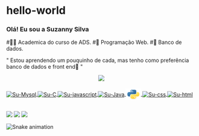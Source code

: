 # hello-world
### Olá! Eu sou a Suzanny Silva
#👩‍💻 Academica do curso de ADS.
#🔮 Programação Web.
#🎲 Banco de dados.

" Estou aprendendo um pouquinho de cada, mas tenho como preferência banco de dados e front end💟 "

<div align="center">
  <a href="https://github.com/suzannysilva">
  <img height="185em" src="https://github-readme-stats.vercel.app/api?username=suzannysilva&show_icons=true&theme=dracula&include_all_commits=true&count_private=true"/>
</div>
<div style="display: inline_block"><br>
  <img align="center" alt="Su-Mysql" height="30" width="40" src="https://cdn.jsdelivr.net/gh/devicons/devicon/icons/mysql/mysql-original-wordmark.svg">
  <img align="center" alt="Su-C" height="30" width="40" src="https://cdn.jsdelivr.net/gh/devicons/devicon/icons/c/c-original.svg">
  <img align="center" alt="Su-javascript" height="30" width="40" src="https://cdn.worldvectorlogo.com/logos/logo-javascript.svg">
  <img align="center" alt="Su-Java" height="30" width="40" src="https://cdn.jsdelivr.net/gh/devicons/devicon/icons/java/java-original-wordmark.svg">
  <img align="center" alt="Su-Python" height="30" width="40" src="https://raw.githubusercontent.com/devicons/devicon/master/icons/python/python-original.svg">
  <img align="center" alt="Su-css" height="30" width="40" src= "https://cdn.worldvectorlogo.com/logos/css-3.svg">
  <img align="center" alt="Su-html" height="30" width="40" src= "https://cdn.worldvectorlogo.com/logos/html-1.svg">

</div>
  
  ##
 
<div> 
  <a href="https://www.instagram.com/usuzanny/"><img src="https://img.shields.io/badge/-Instagram-%23E4405F?style=for-the-badge&logo=instagram&logoColor=white" target="_blank"></a> 
  <a href = "mailto:suzanny1500@gmail.com"><img src="https://img.shields.io/badge/-Gmail-%23333?style=for-the-badge&logo=gmail&logoColor=white" target="_blank"></a>
  <a href="https://www.linkedin.com/in/suzannysilva/" target="_blank"><img src="https://img.shields.io/badge/-LinkedIn-%230077B5?style=for-the-badge&logo=linkedin&logoColor=white" target="_blank"></a>
  
   ![Snake animation](https://github.com/suzannysilva/suzannysilva/blob/cdf94a9e677764e7adc786da4dbed788e1b6ace2/github-contribution-grid-snake.svg)
 
</div>
